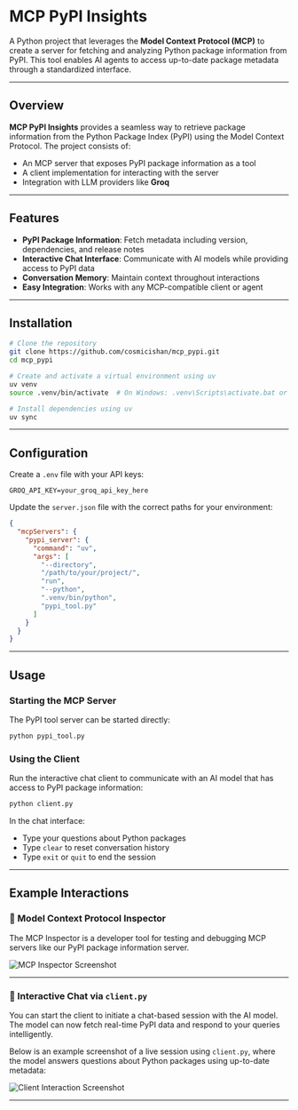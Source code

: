 # MCP PyPI Insights

A Python project that leverages the **Model Context Protocol (MCP)** to create a server for fetching and analyzing Python package information from PyPI. This tool enables AI agents to access up-to-date package metadata through a standardized interface.

---

## Overview

**MCP PyPI Insights** provides a seamless way to retrieve package information from the Python Package Index (PyPI) using the Model Context Protocol. The project consists of:

- An MCP server that exposes PyPI package information as a tool  
- A client implementation for interacting with the server  
- Integration with LLM providers like **Groq**

---

## Features

- **PyPI Package Information**: Fetch metadata including version, dependencies, and release notes  
- **Interactive Chat Interface**: Communicate with AI models while providing access to PyPI data  
- **Conversation Memory**: Maintain context throughout interactions  
- **Easy Integration**: Works with any MCP-compatible client or agent

---

## Installation

```bash
# Clone the repository
git clone https://github.com/cosmicishan/mcp_pypi.git
cd mcp_pypi

# Create and activate a virtual environment using uv
uv venv
source .venv/bin/activate  # On Windows: .venv\Scripts\activate.bat or .venv\Scripts\Activate.ps1

# Install dependencies using uv
uv sync
```

---

## Configuration

Create a `.env` file with your API keys:

```env
GROQ_API_KEY=your_groq_api_key_here
```

Update the `server.json` file with the correct paths for your environment:

```json
{
  "mcpServers": {
    "pypi_server": {
      "command": "uv",
      "args": [
        "--directory",
        "/path/to/your/project/",
        "run",
        "--python",
        ".venv/bin/python",
        "pypi_tool.py"
      ]
    }
  }
}
```

---

## Usage

### Starting the MCP Server

The PyPI tool server can be started directly:

```bash
python pypi_tool.py
```

### Using the Client

Run the interactive chat client to communicate with an AI model that has access to PyPI package information:

```bash
python client.py
```

In the chat interface:

- Type your questions about Python packages  
- Type `clear` to reset conversation history  
- Type `exit` or `quit` to end the session

---

## Example Interactions

### 🧠 Model Context Protocol Inspector

The MCP Inspector is a developer tool for testing and debugging MCP servers like our PyPI package information server. 

![MCP Inspector Screenshot](https://github.com/user-attachments/assets/d9386522-96b1-447f-9858-f770c694923c)

---

### 💬 Interactive Chat via `client.py`

You can start the client to initiate a chat-based session with the AI model. The model can now fetch real-time PyPI data and respond to your queries intelligently.

Below is an example screenshot of a live session using `client.py`, where the model answers questions about Python packages using up-to-date metadata:

![Client Interaction Screenshot](https://github.com/user-attachments/assets/0eb2ed84-1fdb-4bee-aed2-5373727824f8)

---

